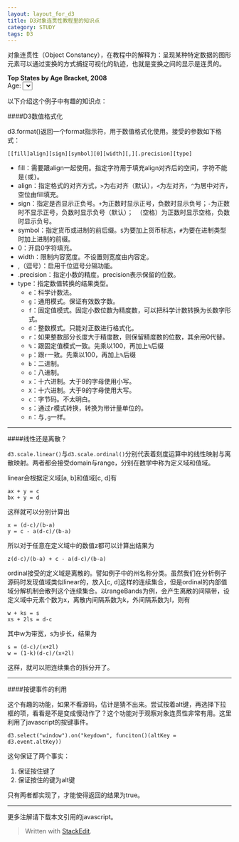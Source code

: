 ```yaml
---
layout: layout_for_d3
title: D3对象连贯性教程里的知识点
category: STUDY
tags: D3
---
```


对象连贯性（Object Constancy），在教程中的解释为：呈现某种特定数据的图形元素可以通过变换的方式捕捉可视化的轨迹，也就是变换之间的显示是连贯的。


<!-- excerpt -->

<link rel="stylesheet" href="/assets/css/d3_object_constancy/default.css">

<p id = "chart"></p>

<p id="menu"><b>Top States by Age Bracket, 2008</b><br>Age: <select></select></p>

<script ype="text/javascript" src="/assets/js/d3_object_constancy/share.js" ></script>

以下介绍这个例子中有趣的知识点：

####D3数值格式化

d3.format()返回一个format指示符，用于数值格式化使用。接受的参数如下格式：

`[​[fill]align][sign][symbol][0][width][,][.precision][type]`

* fill：需要跟align一起使用。指定字符用于填充align对齐后的空间，字符不能是`{`或`}`。
* align：指定格式的对齐方式，`>`为右对齐（默认），`<`为左对齐，`^`为居中对齐，空位由fill填充。
* sign：指定是否显示正负号。`+`为正数时显示正号，负数时显示负号；`-`为正数时不显示正号，负数时显示负号（默认）；` `（空格）为正数时显示空格，负数时显示负号。
* symbol：指定货币或进制的前后缀。`$`为要加上货币标志，`#`为要在进制类型时加上进制的前缀。
* 0：开启0字符填充。
* width：限制内容宽度。不设置则宽度由内容定。
* ,（逗号）：启用千位逗号分隔功能。
* .precision：指定小数的精度。precision表示保留的位数。
* type：指定数值转换的结果类型。
	* `e`：科学计数法。
	* `g`：通用模式。保证有效数字数。
	* `f`：固定值模式。固定小数位数为精度数，可以把科学计数转换为长数字形式。
	* `d`：整数模式。只能对正数进行格式化。
	* `r`：如果整数部分长度大于精度数，则保留精度数的位数，其余用0代替。
	* `%`：跟固定值模式一致。先乘以100，再加上`%`后缀
	* `p`：跟`r`一致。先乘以100，再加上`%`后缀
	* `b`：二进制。
	* `o`：八进制。
	* `x`：十六进制。大于9的字母使用小写。
	* `X`：十六进制。大于9的字母使用大写。
	* `c`：字节码。不太明白。
	* `s`：通过`r`模式转换，转换为带计量单位的。
	* `n`：与`,g`一样。

---
	
####线性还是离散？

`d3.scale.linear()`与`d3.scale.ordinal()`分别代表着刻度运算中的线性映射与离散映射。两者都会接受domain与range，分别在数学中称为定义域和值域。

linear会根据定义域[a, b]和值域[c, d]有

```
ax + y = c
bx + y = d
```

这样就可以分别计算出

```
x = (d-c)/(b-a)
y = c - a(d-c)/(b-a)
```

所以对于任意在定义域中的数值z都可以计算出结果为

```
z(d-c)/(b-a) + c - a(d-c)/(b-a) 
```

ordinal接受的定义域是离散的。譬如例子中的州名称分类。虽然我们在分析例子源码时发现值域类似linear的，放入[c, d]这样的连续集合，但是ordinal的内部值域分解机制会散列这个连续集合。以rangeBands为例，会产生离散的间隔带，设定义域中元素个数为x，离散内间隔系数为k，外间隔系数为l，则有

```
w + ks = s
xs + 2ls = d-c
```

其中w为带宽，s为步长，结果为

```
s = (d-c)/(x+2l)
w = (1-k)(d-c)/(x+2l)
```

这样，就可以把连续集合的拆分开了。

---

####按键事件的利用

这个有趣的功能，如果不看源码，估计是猜不出来。尝试按着alt键，再选择下拉框的项，看看是不是变成慢动作了？这个功能对于观察对象连贯性非常有用。这里利用了javascript的按键事件。

`d3.select("window").on("keydown", funciton()(altKey = d3.event.altKey))`

这句保证了两个事实：

1.	保证按住键了
2.	保证按住的键为alt键

只有两者都实现了，才能使得返回的结果为true。

---

更多注解请下载本文引用的javascript。

> Written with [StackEdit](https://stackedit.io/).